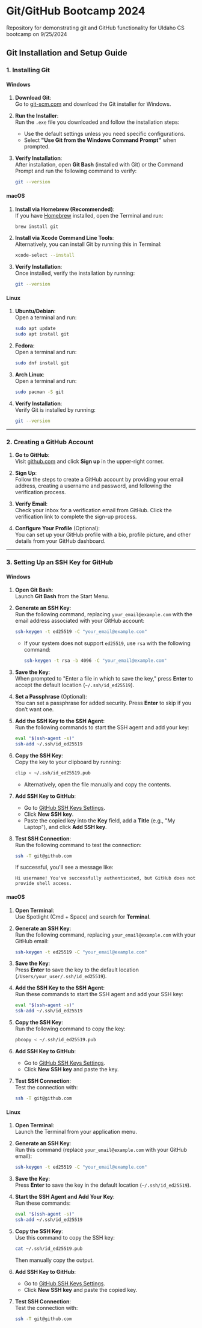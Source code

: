 # Git/GitHub Bootcamp 2024
Repository for demonstrating git and GitHub functionality for UIdaho CS bootcamp on 9/25/2024

## Git Installation and Setup Guide

### **1. Installing Git**

#### **Windows**
1. **Download Git**:  
   Go to [git-scm.com](https://git-scm.com/download/win) and download the Git installer for Windows.
   
2. **Run the Installer**:  
   Run the `.exe` file you downloaded and follow the installation steps:
   - Use the default settings unless you need specific configurations.
   - Select **"Use Git from the Windows Command Prompt"** when prompted.
   
3. **Verify Installation**:  
   After installation, open **Git Bash** (installed with Git) or the Command Prompt and run the following command to verify:
   ```bash
   git --version
   ```

#### **macOS**
1. **Install via Homebrew (Recommended)**:  
   If you have [Homebrew](https://brew.sh/) installed, open the Terminal and run:
   ```bash
   brew install git
   ```

2. **Install via Xcode Command Line Tools**:  
   Alternatively, you can install Git by running this in Terminal:
   ```bash
   xcode-select --install
   ```

3. **Verify Installation**:  
   Once installed, verify the installation by running:
   ```bash
   git --version
   ```

#### **Linux**
1. **Ubuntu/Debian**:  
   Open a terminal and run:
   ```bash
   sudo apt update
   sudo apt install git
   ```

2. **Fedora**:  
   Open a terminal and run:
   ```bash
   sudo dnf install git
   ```

3. **Arch Linux**:  
   Open a terminal and run:
   ```bash
   sudo pacman -S git
   ```

4. **Verify Installation**:  
   Verify Git is installed by running:
   ```bash
   git --version
   ```

---

### **2. Creating a GitHub Account**

1. **Go to GitHub**:  
   Visit [github.com](https://github.com/) and click **Sign up** in the upper-right corner.

2. **Sign Up**:  
   Follow the steps to create a GitHub account by providing your email address, creating a username and password, and following the verification process.

3. **Verify Email**:  
   Check your inbox for a verification email from GitHub. Click the verification link to complete the sign-up process.

4. **Configure Your Profile** (Optional):  
   You can set up your GitHub profile with a bio, profile picture, and other details from your GitHub dashboard.

---

### **3. Setting Up an SSH Key for GitHub**

#### **Windows**
1. **Open Git Bash**:  
   Launch **Git Bash** from the Start Menu.

2. **Generate an SSH Key**:  
   Run the following command, replacing `your_email@example.com` with the email address associated with your GitHub account:
   ```bash
   ssh-keygen -t ed25519 -C "your_email@example.com"
   ```
   - If your system does not support `ed25519`, use `rsa` with the following command:
     ```bash
     ssh-keygen -t rsa -b 4096 -C "your_email@example.com"
     ```

3. **Save the Key**:  
   When prompted to "Enter a file in which to save the key," press **Enter** to accept the default location (`~/.ssh/id_ed25519`).

4. **Set a Passphrase** (Optional):  
   You can set a passphrase for added security. Press **Enter** to skip if you don’t want one.

5. **Add the SSH Key to the SSH Agent**:  
   Run the following commands to start the SSH agent and add your key:
   ```bash
   eval "$(ssh-agent -s)"
   ssh-add ~/.ssh/id_ed25519
   ```

6. **Copy the SSH Key**:  
   Copy the key to your clipboard by running:
   ```bash
   clip < ~/.ssh/id_ed25519.pub
   ```
   - Alternatively, open the file manually and copy the contents.

7. **Add SSH Key to GitHub**:  
   - Go to [GitHub SSH Keys Settings](https://github.com/settings/keys).
   - Click **New SSH key**.
   - Paste the copied key into the **Key** field, add a **Title** (e.g., "My Laptop"), and click **Add SSH key**.

8. **Test SSH Connection**:  
   Run the following command to test the connection:
   ```bash
   ssh -T git@github.com
   ```
   If successful, you'll see a message like:
   ```
   Hi username! You've successfully authenticated, but GitHub does not provide shell access.
   ```

#### **macOS**
1. **Open Terminal**:  
   Use Spotlight (Cmd + Space) and search for **Terminal**.

2. **Generate an SSH Key**:  
   Run the following command, replacing `your_email@example.com` with your GitHub email:
   ```bash
   ssh-keygen -t ed25519 -C "your_email@example.com"
   ```

3. **Save the Key**:  
   Press **Enter** to save the key to the default location (`/Users/your_user/.ssh/id_ed25519`).

4. **Add the SSH Key to the SSH Agent**:  
   Run these commands to start the SSH agent and add your SSH key:
   ```bash
   eval "$(ssh-agent -s)"
   ssh-add ~/.ssh/id_ed25519
   ```

5. **Copy the SSH Key**:  
   Run the following command to copy the key:
   ```bash
   pbcopy < ~/.ssh/id_ed25519.pub
   ```

6. **Add SSH Key to GitHub**:  
   - Go to [GitHub SSH Keys Settings](https://github.com/settings/keys).
   - Click **New SSH key** and paste the key.

7. **Test SSH Connection**:  
   Test the connection with:
   ```bash
   ssh -T git@github.com
   ```

#### **Linux**
1. **Open Terminal**:  
   Launch the Terminal from your application menu.

2. **Generate an SSH Key**:  
   Run this command (replace `your_email@example.com` with your GitHub email):
   ```bash
   ssh-keygen -t ed25519 -C "your_email@example.com"
   ```

3. **Save the Key**:  
   Press **Enter** to save the key in the default location (`~/.ssh/id_ed25519`).

4. **Start the SSH Agent and Add Your Key**:  
   Run these commands:
   ```bash
   eval "$(ssh-agent -s)"
   ssh-add ~/.ssh/id_ed25519
   ```

5. **Copy the SSH Key**:  
   Use this command to copy the SSH key:
   ```bash
   cat ~/.ssh/id_ed25519.pub
   ```
   Then manually copy the output.

6. **Add SSH Key to GitHub**:  
   - Go to [GitHub SSH Keys Settings](https://github.com/settings/keys).
   - Click **New SSH key** and paste the copied key.

7. **Test SSH Connection**:  
   Test the connection with:
   ```bash
   ssh -T git@github.com
   ```
